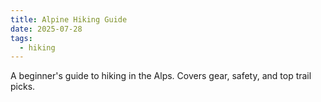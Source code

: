 ```yaml
---
title: Alpine Hiking Guide
date: 2025-07-28
tags:
  - hiking
---
```


A beginner's guide to hiking in the Alps. Covers gear, safety, and top trail picks.
